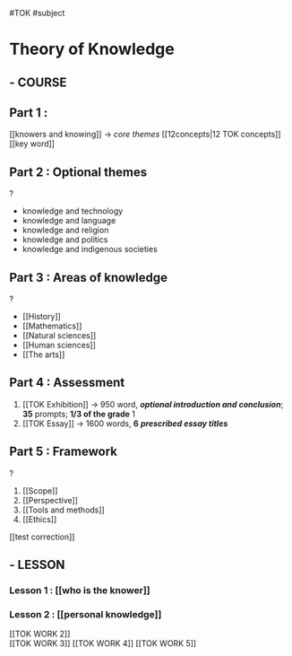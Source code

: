 #TOK  #subject
# Theory of Knowledge
## - COURSE
## **Part 1 :**
 [[knowers and knowing]] $\rightarrow$ *core themes*
 [[12concepts|12 TOK concepts]]
  [[key word]]

## **Part 2 :** Optional themes
?
- knowledge and technology
- knowledge and language
- knowledge and religion
- knowledge and politics
- knowledge and indigenous societies
<!--SR:!2024-07-18,100,270-->

## **Part 3 :** Areas of knowledge
?
- [[History]]
- [[Mathematics]] 
- [[Natural sciences]]
- [[Human sciences]]
- [[The arts]] 
<!--SR:!2023-11-30,58,277-->

## **Part 4 :** Assessment
1. [[TOK Exhibition]]  $\rightarrow$ 950 word, ***optional introduction and conclusion***; __35__ prompts; **1/3 of the grade** 1
2. [[TOK Essay]] $\rightarrow$ 1600 words, __6__ ***prescribed essay titles*** 

## **Part 5 :** Framework 
?
1. [[Scope]] 
2. [[Perspective]]
3. [[Tools and methods]]
4. [[Ethics]]
<!--SR:!2023-10-14,37,270-->

[[test correction]] 

## - LESSON
### **Lesson 1 :** [[who is the knower]] 
### **Lesson 2 :** [[personal knowledge]] 

[[TOK WORK 2]]  
[[TOK WORK 3]] 
[[TOK WORK 4]] 
[[TOK WORK 5]] 


